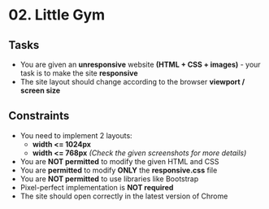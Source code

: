 # 02. Little Gym

## Tasks
* You are given an **unresponsive** website **(HTML + CSS + images)** - your task is to make the site **responsive**
* The site layout should change according to the browser **viewport / screen size**

## Constraints
* You need to implement 2 layouts: 
	* **width <= 1024px** 
	* **width <= 768px** 
*(Check the given screenshots for more details)*
* You are **NOT permitted** to modify the given HTML and CSS
* You are **permitted** to modify **ONLY** the **responsive.css** file
* You are **NOT permitted** to use libraries like Bootstrap 
* Pixel-perfect implementation is **NOT required**
* The site should open correctly in the latest version of Chrome
 